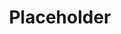 ---
layout: ../../layouts/ProjectLayout.astro
title: Placeholder
date:
projectRole:
intro:
image:
  url:
  alt: "Temporary"
problem:
solution:
projectResults:
techTitle: "Technologies"
tech:
tools:
processTitle:
process:
reflection: 
---